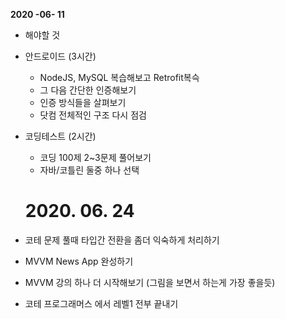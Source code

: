 **2020 -06- 11** 

-  해야할 것
  - 안드로이드 (3시간)
    - NodeJS, MySQL 복습해보고 Retrofit복슥
    - 그 다음 간단한 인증해보기
    - 인증 방식들을 살펴보기
    - 닷컴 전체적인 구조 다시 점검  
  - 코딩테스트 (2시간)
    - 코딩 100제 2~3문제 풀어보기
    - 자바/코틀린 둘중 하나 선택
    
    
    # 2020. 06. 24

- 코테 문제 풀때 타입간 전환을 좀더 익숙하게 처리하기

- MVVM News App 완성하기

- MVVM 강의 하나 더 시작해보기 (그림을 보면서 하는게 가장 좋을듯)
- 코테 프로그래머스 에서 레벨1 전부 끝내기

